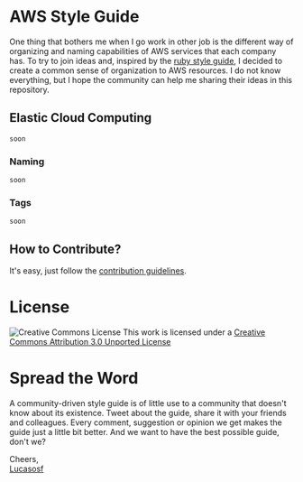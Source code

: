 # AWS Style Guide
One thing that bothers me when I go work in other job is the different way of organizing and naming capabilities of AWS services that each company has. To try to join ideas and, inspired by the [ruby style guide](https://github.com/bbatsov/ruby-style-guide), I decided to create a common sense of organization to AWS resources. I do not know everything, but I hope the community can help me sharing their ideas in this repository.

## Elastic Cloud Computing

```
soon
```

### Naming

```
soon
```

### Tags
```
soon
```

## How to Contribute?

It's easy, just follow the [contribution guidelines](https://github.com/lucasosf/aws-style-guide/blob/master/CONTRIBUTING.md).

# License

![Creative Commons License](http://i.creativecommons.org/l/by/3.0/88x31.png)
This work is licensed under a [Creative Commons Attribution 3.0 Unported
License](http://creativecommons.org/licenses/by/3.0/deed.en_US)

# Spread the Word

A community-driven style guide is of little use to a community that doesn't know
about its existence. Tweet about the guide, share it with your friends and
colleagues. Every comment, suggestion or opinion we get makes the guide just a
little bit better. And we want to have the best possible guide, don't we?

Cheers,<br/>
[Lucasosf](https://twitter.com/lucasosf)